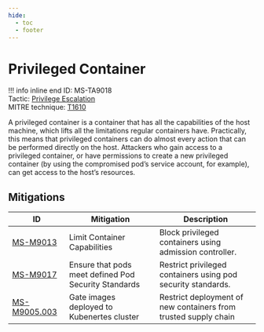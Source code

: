 ```yaml
---
hide:
  - toc
  - footer
---
```


# Privileged Container

!!! info inline end
    ID: MS-TA9018<br>
    Tactic: [Privilege Escalation](../tactics/PrivilegeEscalation/index.md) <br>
    MITRE technique: [T1610](https://attack.mitre.org/techniques/T1610/)

A privileged container is a container that has all the capabilities of the host machine, which lifts all the limitations regular containers have. Practically, this means that privileged containers can do almost every action that can be performed directly on the host. Attackers who gain access to a privileged container, or have permissions to create a new privileged container (by using the compromised pod’s service account, for example), can get access to the host’s resources.

## Mitigations

|ID|Mitigation|Description|
|--|----------|-----------|
|[MS-M9013](../mitigations/MS-M9013%20Limit%20Container%20Capabilities.md)|Limit Container Capabilities|Block privileged containers using admission controller.|
|[MS-M9017](../mitigations/MS-M9017%20Ensure%20that%20pods%20meet%20defined%20Pod%20Security%20Standards.md)|Ensure that pods meet defined Pod Security Standards|Restrict privileged containers using pod security standards.|
|[MS-M9005.003](../mitigations/MS-M9005/index.md)|Gate images deployed to Kubenertes cluster|Restrict deployment of new containers from trusted supply chain|